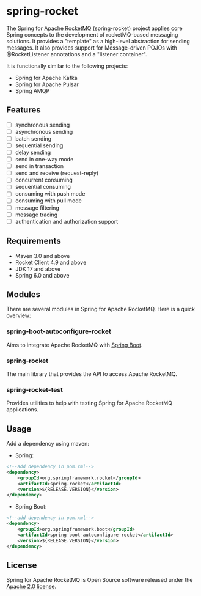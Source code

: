 # spring-rocket

The Spring for [Apache RocketMQ](http://rocketmq.apache.org/) (spring-rocket) project applies core Spring concepts to the development of rocketMQ-based messaging solutions. It provides a "template" as a high-level abstraction for sending messages. It also provides support for Message-driven POJOs with @RocketListener annotations and a "listener container".

It is functionally similar to the following projects:

- Spring for Apache Kafka
- Spring for Apache Pulsar
- Spring AMQP

## Features

- [ ] synchronous sending
- [ ] asynchronous sending
- [ ] batch sending
- [ ] sequential sending
- [ ] delay sending
- [ ] send in one-way mode
- [ ] send in transaction
- [ ] send and receive (request-reply)
- [ ] concurrent consuming
- [ ] sequential consuming
- [ ] consuming with push mode
- [ ] consuming with pull mode
- [ ] message filtering
- [ ] message tracing
- [ ] authentication and authorization support

## Requirements

* Maven 3.0 and above
* Rocket Client 4.9 and above
* JDK 17 and above
* Spring 6.0 and above

## Modules

There are several modules in Spring for Apache RocketMQ. Here is a quick overview:

### spring-boot-autoconfigure-rocket

Aims to integrate Apache RocketMQ with [Spring Boot](http://projects.spring.io/spring-boot/).

### spring-rocket

The main library that provides the API to access Apache RocketMQ.

### spring-rocket-test

Provides utilities to help with testing Spring for Apache RocketMQ applications.

## Usage

Add a dependency using maven:

* Spring:

```xml
<!--add dependency in pom.xml-->
<dependency>
    <groupId>org.springframework.rocket</groupId>
    <artifactId>spring-rocket</artifactId>
    <version>${RELEASE.VERSION}</version>
</dependency>
```

* Spring Boot:

```xml
<!--add dependency in pom.xml-->
<dependency>
    <groupId>org.springframework.boot</groupId>
    <artifactId>spring-boot-autoconfigure-rocket</artifactId>
    <version>${RELEASE.VERSION}</version>
</dependency>
```

## License

Spring for Apache RocketMQ is Open Source software released under the [Apache 2.0 license](http://www.apache.org/licenses/LICENSE-2.0.html).
